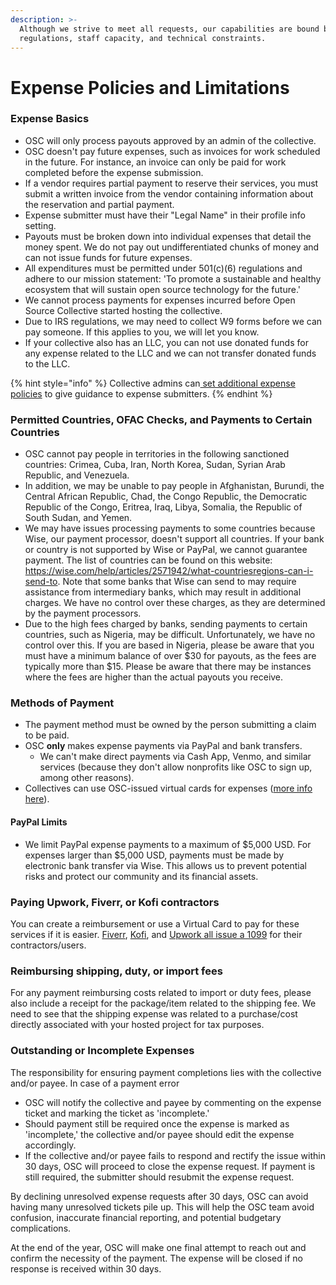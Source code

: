 ```yaml
---
description: >-
  Although we strive to meet all requests, our capabilities are bound by IRS
  regulations, staff capacity, and technical constraints.
---
```


# Expense Policies and Limitations

### Expense Basics

* OSC will only process payouts approved by an admin of the collective.
* OSC doesn't pay future expenses, such as invoices for work scheduled in the future. For instance, an invoice can only be paid for work completed before the expense submission.
* If a vendor requires partial payment to reserve their services, you must submit a written invoice from the vendor containing information about the reservation and partial payment.
* Expense submitter must have their "Legal Name" in their profile info setting.&#x20;
* Payouts must be broken down into individual expenses that detail the money spent. We do not pay out undifferentiated chunks of money and can not issue funds for future expenses.
* All expenditures must be permitted under 501(c)(6) regulations and adhere to our mission statement: 'To promote a sustainable and healthy ecosystem that will sustain open source technology for the future.'
* We cannot process payments for expenses incurred before Open Source Collective started hosting the collective.
* Due to IRS regulations, we may need to collect W9 forms before we can pay someone. If this applies to you, we will let you know.
* If your collective also has an LLC, you can not use donated funds for any expense related to the LLC and we can not transfer donated funds to the LLC.

{% hint style="info" %}
Collective admins can[ set additional expense policies](https://docs.opencollective.com/help/collectives/expense-policy) to give guidance to expense submitters.
{% endhint %}

### Permitted Countries, OFAC Checks, and Payments to Certain Countries&#x20;

* OSC cannot pay people in territories in the following sanctioned countries: Crimea, Cuba, Iran, North Korea, Sudan, Syrian Arab Republic, and Venezuela.&#x20;
* In addition, we may be unable to pay people in Afghanistan, Burundi, the Central African Republic, Chad, the Congo Republic, the Democratic Republic of the Congo, Eritrea, Iraq, Libya, Somalia, the Republic of South Sudan, and Yemen.
* We may have issues processing payments to some countries because Wise, our payment processor, doesn't support all countries. If your bank or country is not supported by Wise or PayPal, we cannot guarantee payment. The list of countries can be found on this website: https://wise.com/help/articles/2571942/what-countriesregions-can-i-send-to. Note that some banks that Wise can send to may require assistance from intermediary banks, which may result in additional charges. We have no control over these charges, as they are determined by the payment processors.
* Due to the high fees charged by banks, sending payments to certain countries, such as Nigeria, may be difficult. Unfortunately, we have no control over this. If you are based in Nigeria, please be aware that you must have a minimum balance of over $30 for payouts, as the fees are typically more than $15. Please be aware that there may be instances where the fees are higher than the actual payouts you receive.&#x20;

### Methods of Payment

* The payment method must be owned by the person submitting a claim to be paid.&#x20;
* OSC **only** makes expense payments via PayPal and bank transfers.&#x20;
  * We can't make direct payments via Cash App, Venmo, and similar services (because they don't allow nonprofits like OSC to sign up, among other reasons).
* Collectives can use OSC-issued virtual cards for expenses ([more info here](https://docs.oscollective.org/what-we-offer/virtual-cards)).

#### PayPal Limits

* We limit PayPal expense payments to a maximum of $5,000 USD. For expenses larger than $5,000 USD, payments must be made by electronic bank transfer via Wise. This allows us to prevent potential risks and protect our community and its financial assets.

### Paying Upwork, Fiverr, or Kofi contractors

You can create a reimbursement or use a Virtual Card to pay for these services if it is easier.  [Fiverr](https://www.fiverr.com/support/articles/360011135837-W-9-Collection?segment=seller), [Kofi](https://help.ko-fi.com/hc/en-us/articles/10792069957661-How-Tax-Works-on-Ko-fi#01H8PEJ62CHRQEC48B6SR8CHS8), and [Upwork all issue a 1099](https://support.upwork.com/hc/en-us/articles/211063958-Report-Income-from-Upwork) for their contractors/users. &#x20;

### Reimbursing shipping, duty, or import fees

For any payment reimbursing costs related to import or duty fees, please also include a receipt for the package/item related to the shipping fee. We need to see that the shipping expense was related to a purchase/cost directly associated with your hosted project for tax purposes.&#x20;

### Outstanding or Incomplete Expenses

The responsibility for ensuring payment completions lies with the collective and/or payee. In case of a payment error

* OSC will notify the collective and payee by commenting on the expense ticket and marking the ticket as 'incomplete.'
* Should payment still be required once the expense is marked as 'incomplete,' the collective and/or payee should edit the expense accordingly.
* If the collective and/or payee fails to respond and rectify the issue within 30 days, OSC will proceed to close the expense request. If payment is still required, the submitter should resubmit the expense request.&#x20;

By declining unresolved expense requests after 30 days, OSC can avoid having many unresolved tickets pile up. This will help the OSC team avoid confusion, inaccurate financial reporting, and potential budgetary complications.

At the end of the year, OSC will make one final attempt to reach out and confirm the necessity of the payment. The expense will be closed if no response is received within 30 days.
